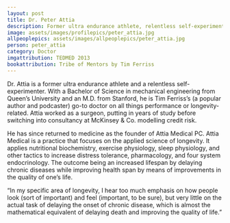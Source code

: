 ```yaml
---
layout: post
title: Dr. Peter Attia
description: Former ultra endurance athlete, relentless self-experimenter, and founder of Attia Medical PC 
image: assets/images/profilepics/peter_attia.jpg
allpeoplepics: assets/images/allpeoplepics/peter_attia.jpg
person: peter_attia
category: Doctor
imgattribution: TEDMED 2013
bookattribution: Tribe of Mentors by Tim Ferriss
---
```


Dr. Attia is a former ultra endurance athlete and a relentless self-experimenter. With a Bachelor of Science in mechanical engineering from Queen’s University and an M.D. from Stanford, he is Tim Ferriss’s (a popular author and podcaster) go-to doctor on all things performance or longevity-related. Attia worked as a surgeon, putting in years of study before switching into consultancy at McKinsey & Co. modelling credit risk. 

He has since returned to medicine as the founder of Attia Medical PC. Attia Medical is a practice that focuses on the applied science of longevity. It applies nutritional biochemistry, exercise physiology, sleep physiology, and other tactics to increase distress tolerance, pharmacology, and four system endocrinology. The outcome being an increased lifespan by delaying chronic diseases while improving health span by means of improvements in the quality of one’s life. 

“In my specific area of longevity, I hear too much emphasis on how people look (sort of important) and feel (important, to be sure), but very little on the actual task of delaying the onset of chronic disease, which is almost the mathematical equivalent of delaying death and improving the quality of life.” 

